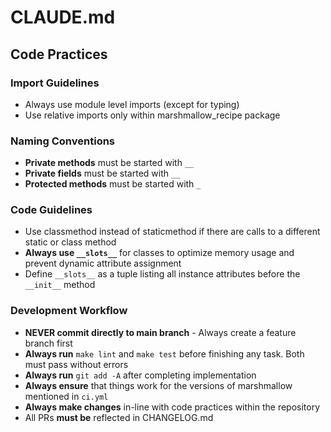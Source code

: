 # CLAUDE.md

## Code Practices

### Import Guidelines
- Always use module level imports (except for typing)
- Use relative imports only within marshmallow_recipe package

### Naming Conventions
- **Private methods** must be started with `__`
- **Private fields** must be started with `__` 
- **Protected methods** must be started with `_`

### Code Guidelines
- Use classmethod instead of staticmethod if there are calls to a different static or class method
- **Always use `__slots__`** for classes to optimize memory usage and prevent dynamic attribute assignment
- Define `__slots__` as a tuple listing all instance attributes before the `__init__` method

### Development Workflow

- **NEVER commit directly to main branch** - Always create a feature branch first
- **Always run** `make lint` and `make test` before finishing any task. Both must pass without errors
- **Always run** `git add -A` after completing implementation
- **Always ensure** that things work for the versions of marshmallow mentioned in `ci.yml`
- **Always make changes** in-line with code practices within the repository
- All PRs **must be** reflected in CHANGELOG.md 
